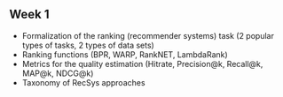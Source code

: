 Week 1
-----

- Formalization of the ranking (recommender systems) task (2 popular types of tasks, 2 types of data sets)
- Ranking functions (BPR, WARP, RankNET, LambdaRank)
- Metrics for the quality estimation (Hitrate, Precision@k, Recall@k, MAP@k, NDCG@k)
- Taxonomy of RecSys approaches

